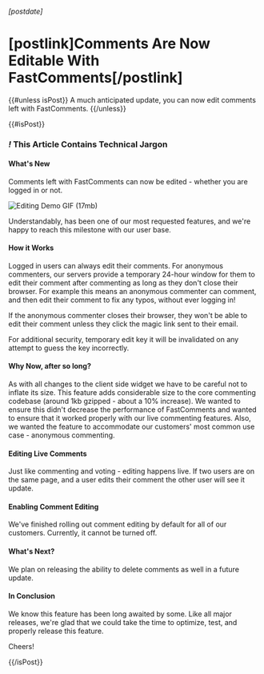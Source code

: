 ###### [postdate]
# [postlink]Comments Are Now Editable With FastComments[/postlink]

{{#unless isPost}}
A much anticipated update, you can now edit comments left with FastComments.
{{/unless}}

{{#isPost}}

### <i class="circle">!</i> This Article Contains Technical Jargon

#### What's New

Comments left with FastComments can now be edited - whether you are logged in or not.

<img src="images/fc-editing-demo.gif" alt="Editing Demo GIF (17mb)" title="Editing Demo" />

Understandably, has been one of our most requested features, and we're happy to reach this milestone with our user base.

#### How it Works

Logged in users can always edit their comments. For anonymous commenters, our servers provide a temporary 24-hour window for them to edit their comment after
commenting as long as they don't close their browser. For example this means an anonymous commenter can comment, and then edit their comment to fix any typos, without ever logging in!

If the anonymous commenter closes their browser, they won't be able to edit their comment unless they click the magic link sent to their email.

For additional security, temporary edit key it will be invalidated on any attempt to guess the key incorrectly.

#### Why Now, after so long?

As with all changes to the client side widget we have to be careful not to inflate its size. This feature adds considerable size to the core commenting codebase (around 1kb gzipped - about a 10% increase).
We wanted to ensure this didn't decrease the performance of FastComments and wanted to ensure that it worked properly with our live commenting features. Also, we wanted the feature to
accommodate our customers' most common use case - anonymous commenting.

#### Editing Live Comments

Just like commenting and voting - editing happens live. If two users are on the same page, and a user edits their comment the other user will see it update.

#### Enabling Comment Editing

We've finished rolling out comment editing by default for all of our customers. Currently, it cannot be turned off.

#### What's Next?

We plan on releasing the ability to delete comments as well in a future update.

#### In Conclusion

We know this feature has been long awaited by some. Like all major releases, we're glad that we could take the time to optimize, test, and properly release this feature.

Cheers!

{{/isPost}}
